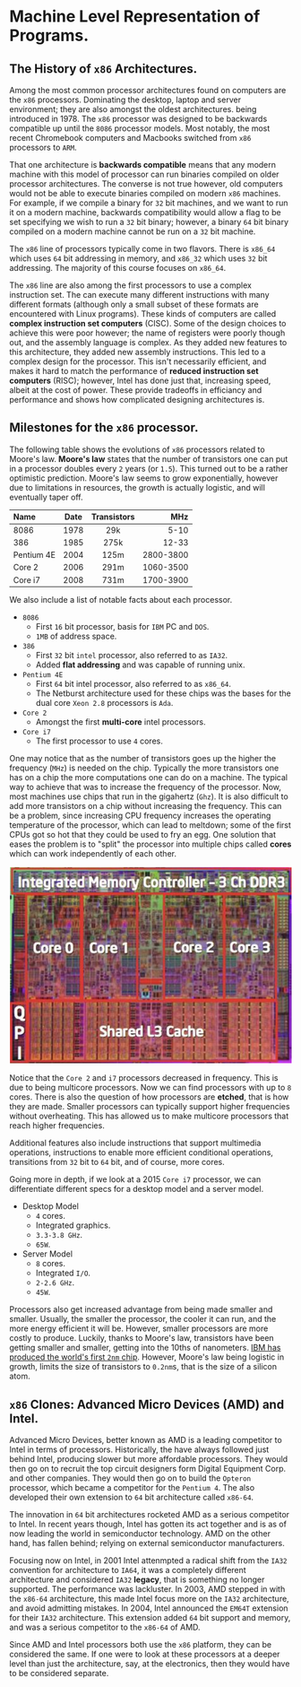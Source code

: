 # Machine Level Representation of Programs.

## The History of `x86` Architectures.

Among the most common processor architectures found on computers are the `x86`
processors. Dominating the desktop, laptop and server environment; they are also
amongst the oldest architectures. being introduced in 1978. The `x86` processor 
was designed to be backwards compatible up until the `8086` processor models. 
Most notably, the most recent Chromebook computers and Macbooks switched from 
`x86` processors to `ARM`.

That one architecture is **backwards compatible** means that any modern machine 
with this model of processor can run binaries compiled on older processor 
architectures. The converse is not true however, old computers would not be able
to execute binaries compiled on modern `x86` machines. For example, if we compile
a binary for `32` bit machines, and we want to run it on a modern machine, 
backwards compatibility would allow a flag to be set specifying we wish to run 
a `32` bit binary; however, a binary `64` bit binary compiled on a modern machine
cannot be run on a `32` bit machine.

The `x86` line of processors typically come in two flavors. There is `x86_64` 
which uses `64` bit addressing in memory, and `x86_32` which uses `32` bit 
addressing. The majority of this course focuses on `x86_64`.

The `x86` line are also among the first processors to use a complex instruction 
set. The can execute many different instructions with many different formats 
\(although only a small subset of these formats are encountered with Linux 
programs\). These kinds of computers are called **complex instruction set 
computers** \(CISC\). Some of the design choices to achieve this were poor 
however; the name of registers were poorly though out, and the assembly language
is complex. As they added new features to this architecture, they added new 
assembly instructions. This led to a complex design for the processor. This 
isn't necessarily efficient, and makes it hard to match the performance of 
**reduced instruction set computers** \(RISC\); however, Intel has done just 
that, increasing speed, albeit at the cost of power. These provide tradeoffs in
efficiancy and performance and shows how complicated designing architectures is. 

## Milestones for the `x86` processor.

The following table shows the evolutions of `x86` processors related to Moore's 
law. **Moore's law** states that the number of transistors one can put in a 
processor doubles every `2` years \(or `1.5`\). This turned out to be a rather
optimistic prediction. Moore's law seems to grow exponentially, however due to 
limitations in resources, the growth is actually logistic, and will eventually 
taper off.

|Name         |     Date     |      Transistors     |          MHz|
|:---         |     :---:    |      :---:           |         ---:|
|8086         |     1978     |      29k             |         5-10|
|386          |     1985     |      275k            |        12-33|
|Pentium 4E   |     2004     |      125m            |    2800-3800|
|Core 2       |     2006     |      291m            |    1060-3500|
|Core i7      |     2008     |      731m            |    1700-3900|

We also include a list of notable facts about each processor.

* `8086`
  * First `16` bit processor, basis for `IBM` PC and `DOS`.
  * `1MB` of address space.
* `386`
  * First `32` bit `intel` processor, also referred to as `IA32`.
  * Added **flat addressing** and was capable of running unix.
* `Pentium 4E`
  * First `64` bit intel processor, also referred to as `x86_64`.
  * The Netburst architecture used for these chips was the bases for the dual
    core `Xeon 2.8` processors is `Ada`.
* `Core 2`
  * Amongst the first **multi-core** intel processors.
* `Core i7`
  * The first processor to use `4` cores.

One may notice that as the number of transistors goes up the higher the frequency
\(`MHz`\) is needed on the chip. Typically the more transistors one has on a chip
the more computations one can do on a machine. The typical way to achieve that 
was to increase the frequency of the processor. Now, most machines use chips 
that run in the gigahertz \(`Ghz`\). It is also difficult to add more transistors
on a chip without increasing the frequency. This can be a problem, since 
increasing CPU frequency increases the operating temperature of the processor, 
which can lead to meltdown; some of the first CPUs got so hot that they could 
be used to fry an egg. One solution that eases the problem is to "split" the 
processor into multiple chips called **cores** which can work independently of 
each other.

![The Layout of a typical multicore processor.](../.gitbook/assets/integratedMemoryController.png)

Notice that the `Core 2` and `i7` processors decreased in frequency. This is due
to being multicore processors. Now we can find processors with up to `8` cores. 
There is also the question of how processors are **etched**, that is how they 
are made. Smaller processors can typically support higher frequencies without 
overheating. This has allowed us to make multicore processors that reach higher
frequencies.

Additional features also include instructions that support multimedia operations,
instructions to enable more efficient conditional operations, transitions from 
`32` bit to `64` bit, and of course, more cores.

Going more in depth, if we look at a 2015 `Core i7` processor, we can differentiate
different specs for a desktop model and a server model.

* Desktop Model
  * `4` cores.
  * Integrated graphics.
  * `3.3-3.8 GHz`.
  * `65W`.
* Server Model
  * `8` cores.
  * Integrated `I/O`.
  * `2-2.6 GHz`.
  * `45W`.

Processors also get increased advantage from being made smaller and smaller. 
Usually, the smaller the processor, the cooler it can run, and the more energy 
efficient it will be. However, smaller processors are more costly to produce. 
Luckily, thanks to Moore's law, transistors have been getting smaller and smaller, 
getting into the 10ths of nanometers. 
[IBM has produced the world's first `2nm` chip](https://arstechnica.com/gadgets/2021/05/ibm-creates-the-worlds-first-2-nm-chip/). 
However, Moore's law being logistic in growth, limits the size of transistors to 
`0.2nm`s, that is the size of a silicon atom.

## `x86` Clones: Advanced Micro Devices \(AMD\) and Intel.

Advanced Micro Devices, better known as AMD is a leading competitor to Intel in 
terms of processors. Historically, the have always followed just behind Intel, 
producing slower but more affordable processors. They would then go on to recruit
the top circuit designers form Digital Equipment Corp. and other companies. They
would then go on to build the `Opteron` processor, which became a competitor 
for the `Pentium 4`. The also developed their own extension to `64` bit 
architecture called `x86-64`.

The innovation in `64` bit architectures rocketed AMD as a serious competitor to 
Intel. In recent years though, Intel has gotten its act together and is as of now
leading the world in semiconductor technology. AMD on the other hand, has fallen
behind; relying on external semiconductor manufacturers.

Focusing now on Intel, in 2001 Intel attenmpted a radical shift from the `IA32` 
convention for architecture to `IA64`, it was a completely different architecture
and considered `IA32` **legacy**, that is something no longer supported. The 
performance was lackluster. In 2003, AMD stepped in with the `x86-64` architecture,
this made Intel focus more on the `IA32` architecture, and avoid admitting mistakes.
In 2004, Intel announced the `EM64T` extension for their `IA32` architecture. 
This extension added `64` bit support and memory, and was a serious competitor 
to the `x86-64` of AMD.

Since AMD and Intel processors both use the `x86` platform, they can be considered
the same. If one were to look at these processors at a deeper level than just the
architecture, say, at the electronics, then they would have to be considered 
separate.
